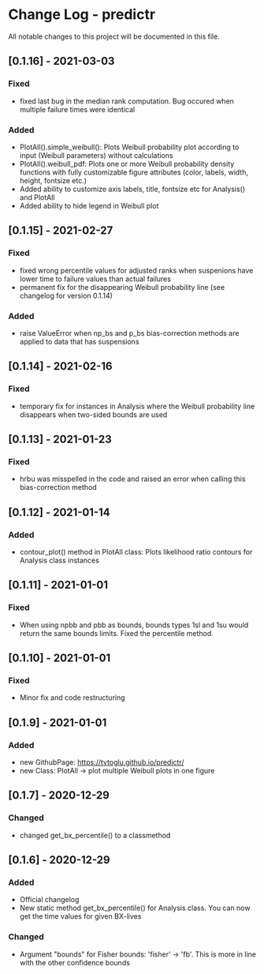 
# Change Log - predictr
All notable changes to this project will be documented in this file.

## [0.1.16] - 2021-03-03
 
### Fixed
 - fixed last bug in the median rank computation. Bug occured when multiple failure times were identical

### Added
 - PlotAll().simple_weibull(): Plots Weibull probability plot according to input (Weibull parameters) without calculations
 - PlotAll().weibull_pdf: Plots one or more Weibull probability density functions with fully customizable figure attributes (color, labels, width, height, fontsize etc.)
 - Added ability to customize axis labels, title, fontsize etc for Analysis() and PlotAll
 - Added ability to hide legend in Weibull plot

## [0.1.15] - 2021-02-27
 
### Fixed
 - fixed wrong percentile values for adjusted ranks when suspenions have lower time to failure values than actual failures
 - permanent fix for the disappearing Weibull probability line (see changelog for version 0.1.14)

### Added
 - raise ValueError when np_bs and p_bs bias-correction methods are applied to data that has suspensions

## [0.1.14] - 2021-02-16
 
### Fixed
 - temporary fix for instances in Analysis where the Weibull probability line disappears when two-sided bounds are used
 
## [0.1.13] - 2021-01-23
 
### Fixed
 - hrbu was misspelled in the code and raised an error when calling this bias-correction method

## [0.1.12] - 2021-01-14
 
### Added
 - contour_plot() method in PlotAll class: Plots likelihood ratio contours for Analysis class instances

## [0.1.11] - 2021-01-01
 
### Fixed
 - When using npbb and pbb as bounds, bounds types 1sl and 1su would return the same bounds limits. Fixed the percentile method.

## [0.1.10] - 2021-01-01
 
### Fixed
 - Minor fix and code restructuring

## [0.1.9] - 2021-01-01
 
### Added
 - new GithubPage: https://tvtoglu.github.io/predictr/
 - new Class: PlotAll -> plot multiple Weibull plots in one figure

## [0.1.7] - 2020-12-29
  
### Changed
 - changed get_bx_percentile() to a classmethod

## [0.1.6] - 2020-12-29
 
### Added
- Official changelog
- New static method get_bx_percentile() for Analysis class. You can now get the time values for given BX-lives

### Changed
  
- Argument "bounds" for Fisher bounds: 'fisher' -> 'fb'. This is more in line with the other confidence bounds

